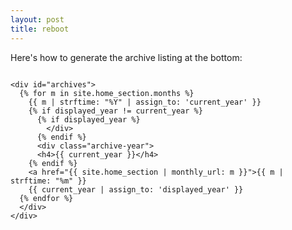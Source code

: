 ```yaml
--- 
layout: post
title: reboot
---
```

Here's how to generate the archive listing at the bottom:

<pre><code>
&lt;div id="archives">
  {% for m in site.home_section.months %}
    {{ m | strftime: "%Y" | assign_to: 'current_year' }}
    {% if displayed_year != current_year %}
      {% if displayed_year %}
        &lt;/div>
      {% endif %}
      &lt;div class="archive-year">
      &lt;h4>{{ current_year }}&lt;/h4>
    {% endif %}
    &lt;a href="{{ site.home_section | monthly_url: m }}">{{ m | strftime: "%m" }}</a>
    {{ current_year | assign_to: 'displayed_year' }}
  {% endfor %}
  &lt;/div>
&lt;/div>
</code></pre>

